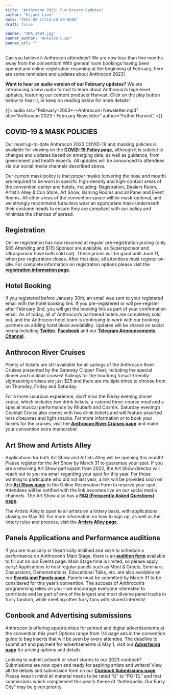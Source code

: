 ```yaml
---
title: "Anthrocon 2023: Fur-bruary Updates"
author: "Kijani Lion"
date: "2023-02-11T14:20:59-0500"
draft: false

banner: "ANA_1494.jpg"
banner_author: "Hokuloa Luau"
banner_url: ""
---
```


Can you believe it Anthrocon attendees? We are now less than five months away from the convention! With general room bookings having been opened and online registration resuming at the beginning of February, here are some reminders and updates about Anthrocon 2023!

**Want to hear an audio version of our February updates?** We are introducing a new audio format to learn about Anthrocon’s high-level updates, featuring our content producer Harvest. Click on the play button below to hear it, or keep on reading below for more details!

{{< audio src="February+2023+-+Anthrocon+Newsletter.mp3" title="Anthrocon 2023 - February Newsletter" author="Father Harvest" >}}

## COVID-19 & MASK POLICIES

Our most up-to-date Anthrocon 2023 COVID-19 and masking policies is available for viewing on the [**COVID-19 Policy page**](https://www.anthrocon.org/covid-policy-2023), although it is subject to changes and updates based on emerging data, as well as guidance, from government and health experts. All updates will be announced to attendees via our social media channels described above.

Our current mask policy is that proper masks (covering the nose and mouth) are required to be worn in specific high-density and high-contact areas of the convention center and hotels, including: Registration, Dealers Room, Artist’s Alley & Con Store, Art Show, Gaming Rooms and all Panel and Event Rooms. All other areas of the convention space will be mask-optional, and we strongly recommend fursuiters wear an appropriate mask underneath their costume heads to ensure they are compliant with our policy and minimize the chances of spread.

## Registration

Online registration has now resumed at regular pre-registration pricing (only $65 Attending and $115 Sponsor are available, as Supersponsor and Ultrasponsor have both sold out). These prices will be good until June 11, when pre-registration closes. After that date, all attendees must register on-site. For complete information on registration options please visit the [**registration information page**](https://www.anthrocon.org/registration).

## Hotel Booking

If you registered before January 30th, an email was sent to your registered email with the hotel booking link. If you pre-registered or will pre-register after February 2nd, you will get the booking link as part of your confirmation email. As of today, all of Anthrocon’s partnered hotels are completely sold out, and the Anthrocon hotel team is continuing to work with our booking partners on adding hotel block availability. Updates will be shared on social media including [**Twitter**](https://twitter.com/anthrocon), [**Facebook**](https://www.facebook.com/Anthrocon) and our [**Telegram Announcements Channel**](https://t.me/s/Anthrocon?before=71).

## Anthrocon River Cruises

Plenty of tickets are still available for all sailings of the Anthrocon River Cruises presented by the Gateway Clipper Fleet, including the special dinner and cocktail cruises! Sailings for the hourlong fursuit-friendly sightseeing cruises are just $25 and there are multiple times to choose from on Thursday, Friday and Saturday.

For a more luxurious experience, don’t miss the Friday evening dinner cruise, which includes two drink tickets, a catered three-course meal and a special musical performance by Rhubarb and Cosmik. Saturday evening’s Cocktail Cruise also comes with two drink tickets and will feature assorted hors d’oeuvres and light snacks. For more information or to book your tickets for the cruises, visit the [**Anthrocon River Cruises page**](https://www.anthrocon.org/anthrocon-river-cruises) and make your convention extra memorable!

## Art Show and Artists Alley

Applications for both Art Show and Artists Alley will be opening this month! Please register for the Art Show by March 31 to guarantee your spot. If you are a returning Art Show participant from 2022, the Art Show director will reach out to you via email regarding your spot for this year. For those wanting to participate who did not last year, a link will be provided soon on the [**Art Show page**](https://www.anthrocon.org/artshow) to the Online Reservation Form to reserve your spot. Attendees will be notified with the link becomes live on our social media channels. The Art Show also has a [**FAQ (Frequently Asked Questions) page**](https://www.anthrocon.org/faq/artshow).

The Artists Alley is open to all artists on a lottery basis, with applications closing on May 30. For more information on how to sign up, as well as the lottery rules and process, visit the [**Artists Alley page**](https://www.anthrocon.org/alley).

## Panels Applications and Performance auditions

If you are musically or theatrically inclined and wish to schedule a performance on Anthrocon’s Main Stage, there is an [**audition form**](https://www.anthrocon.org/stage-performances) available to fill out on our Events page. Main Stage time is limited, so please apply early! Applications to host regular panels such as Meet & Greets, Seminars, Discussions, Demonstrations, Educational Talks, etc. are also available on our [**Events and Panels page**](https://www.anthrocon.org/events-panels). Panels must be submitted by March 31 to be considered for this year’s convention. The success of Anthrocon’s programming relies on you - we encourage everyone interested to contribute and be part of one of the largest and most diverse panel tracks in furry fandom, while meeting other furry fans with shared interests!

## Conbook and Advertising submissions

Anthrocon is offering opportunities for printed and digital advertisements at the convention this year! Options range from 1/4 page ads in the convention guide to bag inserts that will be seen by every attendee. The deadline to submit art and payment for advertisements is May 1, visit our [**Advertising page**](https://www.anthrocon.org/advertising) for pricing options and details.

Looking to submit artwork or short stories to our 2023 conbook? Submissions are now open and ready for aspiring artists and writers! View all the details and submission form on our [**Conbook Submissions page**](https://www.anthrocon.org/conbook-submissions-2023). Please keep in mind all material needs to be rated “G” to “PG-13,” and that submissions which complement this year’s theme of “Anthropolis: Our Furry City” may be given priority.
